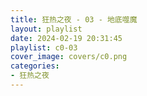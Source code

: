 ```yaml
---
title: 狂热之夜 - 03 - 地底噬魔
layout: playlist
date: 2024-02-19 20:31:45
playlist: c0-03
cover_image: covers/c0.png
categories:
- 狂热之夜
---
```

